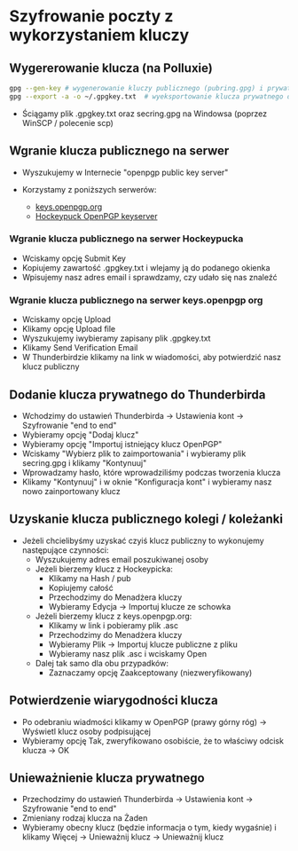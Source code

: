 # Szyfrowanie poczty z wykorzystaniem kluczy  

## Wygererowanie klucza (na Polluxie)

``` bash
gpg --gen-key # wygenerowanie kluczy publicznego (pubring.gpg) i prywatnego (secring.gpg) oraz innych potrzebnych danych
gpg --export -a -o ~/.gpgkey.txt  # wyeksportowanie klucza prywatnego do pliku tekstowego
```

- Ściągamy plik .gpgkey.txt oraz secring.gpg na Windowsa (poprzez WinSCP / polecenie scp)  

## Wgranie klucza publicznego na serwer

- Wyszukujemy w Internecie "openpgp public key server"
- Korzystamy z poniższych serwerów:

  - [keys.openpgp.org](https://keys.openpgp.org/)
  - [Hockeypuck OpenPGP keyserver](https://keyserver.ubuntu.com/)

### Wgranie klucza publicznego na serwer Hockeypucka

- Wciskamy opcję Submit Key
- Kopiujemy zawartość .gpgkey.txt i wlejamy ją do podanego okienka
- Wpisujemy nasz adres email i sprawdzamy, czy udało się nas znaleźć

### Wgranie klucza publicznego na serwer keys.openpgp org

- Wciskamy opcję Upload
- Klikamy opcję Upload file
- Wyszukujemy iwybieramy zapisany plik .gpgkey.txt
- Klikamy Send Verification Email
- W Thunderbirdzie klikamy na link w wiadomości, aby potwierdzić nasz klucz publiczny
  
## Dodanie klucza prywatnego do Thunderbirda

- Wchodzimy do ustawień Thunderbirda -> Ustawienia kont -> Szyfrowanie "end to end"
- Wybieramy opcję "Dodaj klucz"
- Wybieramy opcję "Importuj istniejący klucz OpenPGP"
- Wciskamy "Wybierz plik to zaimportowania" i wybieramy plik secring.gpg i klikamy "Kontynuuj"
- Wprowadzamy hasło, które wprowadziliśmy podczas tworzenia klucza
- Klikamy "Kontynuuj" i w oknie "Konfiguracja kont" i wybieramy nasz nowo zainportowany klucz

## Uzyskanie klucza publicznego kolegi / koleżanki

- Jeżeli chcielibyśmy uzyskać czyiś klucz publiczny to wykonujemy następujące czynności:
  - Wyszukujemy adres email poszukiwanej osoby
  - Jeżeli bierzemy klucz z Hockeypicka:
    - Klikamy na Hash / pub
    - Kopiujemy całość
    - Przechodzimy do Menadżera kluczy
    - Wybieramy Edycja -> Importuj klucze ze schowka
  - Jeżeli bierzemy klucz z keys.openpgp.org:
    - Klikamy w link i pobieramy plik .asc
    - Przechodzimy do Menadżera kluczy
    - Wybieramy Plik -> Importuj klucze publiczne z pliku
    - Wybieramy nasz plik .asc i wciskamy Open
  - Dalej tak samo dla obu przypadków:
    - Zaznaczamy opcję Zaakceptowany (niezweryfikowany)

## Potwierdzenie wiarygodności klucza

- Po odebraniu wiadmości klikamy w OpenPGP (prawy górny róg) -> Wyświetl klucz osoby podpisującej
- Wybieramy opcję Tak, zweryfikowano osobiście, że to właściwy odcisk klucza -> OK

## Unieważnienie klucza prywatnego

- Przechodzimy do ustawień Thunderbirda -> Ustawienia kont -> Szyfrowanie "end to end"
- Zmieniany rodzaj klucza na Żaden
- Wybieramy obecny klucz (będzie informacja o tym, kiedy wygaśnie) i klikamy Więcej -> Unieważnij klucz -> Unieważnij klucz